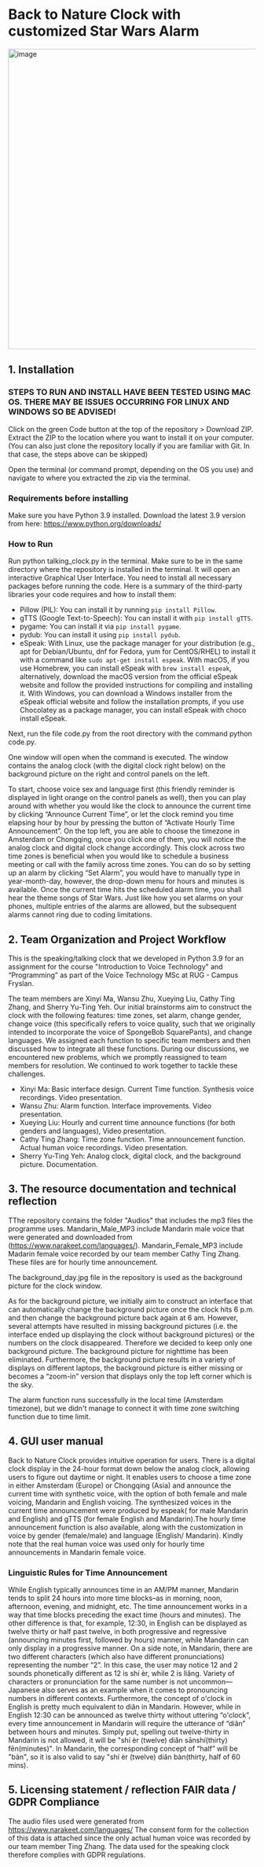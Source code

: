 # Back to Nature Clock with customized Star Wars Alarm ### 


<img width="611" alt="image" src="https://github.com/xuliu15/talking-clock/assets/144012055/2d18094a-1330-4a22-bf95-1cecabaedc98">



## 1. Installation
### STEPS TO RUN AND INSTALL HAVE BEEN TESTED USING MAC OS. THERE MAY BE ISSUES OCCURRING FOR LINUX AND WINDOWS SO BE ADVISED! 

Click on the green Code button at the top of the repository > Download ZIP.
Extract the ZIP to the location where you want to install it on your computer.
(You can also just clone the repository locally if you are familiar with Git. In that case, the steps above can be skipped)

Open the terminal (or command prompt, depending on the OS you use) and navigate to where you extracted the zip via the terminal.

### Requirements before installing  
Make sure you have Python 3.9 installed. Download the latest 3.9 version from here: https://www.python.org/downloads/

### How to Run  
Run python talking_clock.py in the terminal. Make sure to be in the same directory where the repository is installed in the terminal. It will open an interactive Graphical User Interface.
You need to install all necessary packages before running the code. Here is a summary of the third-party libraries your code requires and how to install them:
- Pillow (PIL): You can install it by running `pip install Pillow`.
- gTTS (Google Text-to-Speech): You can install it with `pip install gTTS`.
- pygame: You can install it via `pip install pygame`.
- pydub: You can install it using `pip install pydub`.
- eSpeak: With Linux, use the package manager for your distribution (e.g., apt for Debian/Ubuntu, dnf for Fedora, yum for CentOS/RHEL) to install it with a command like `sudo apt-get install espeak`. With macOS, if you use Homebrew, you can install eSpeak with `brew install espeak`, alternatively, download the macOS version from the official eSpeak website and follow the provided instructions for compiling and installing it. With Windows, you can download a Windows installer from the eSpeak official website and follow the installation prompts, if you use Chocolatey as a package manager, you can install eSpeak with choco install eSpeak.
  
Next, run the file code.py from the root directory with the command python code.py.

One window will open when the command is executed. The window contains the analog clock (with the digital clock right below) on the background picture on the right and control panels on the left.

To start, choose voice sex and language first (this friendly reminder is displayed in light orange on the control panels as well), then you can play around with whether you would like the clock to announce the current time by clicking “Announce Current Time”, or let the clock remind you time elapsing hour by hour by pressing the button of “Activate Hourly Time Announcement”. On the top left, you are able to choose the timezone in Amsterdam or Chongqing, once you click one of them, you will notice the analog clock and digital clock change accordingly. This clock across two time zones is beneficial when you would like to schedule a business meeting or call with the family across time zones. You can do so by setting up an alarm by clicking “Set Alarm”, you would have to manually type in year-month-day, however, the drop-down menu for hours and minutes is available. Once the current time hits the scheduled alarm time, you shall hear the theme songs of Star Wars. Just like how you set alarms on your phones, multiple entries of the alarms are allowed, but the subsequent alarms cannot ring due to coding limitations. 

## 2. Team Organization and Project Workflow 

This is the speaking/talking clock that we developed in Python 3.9 for an assignment for the course "Introduction to Voice Technology" and “Programming” as part of the Voice Technology MSc at RUG - Campus Fryslan. 

The team members are Xinyi Ma, Wansu Zhu, Xueying Liu, Cathy Ting Zhang, and Sherry Yu-Ting Yeh. 
Our initial brainstorms aim to construct the clock with the following features: time zones, set alarm, change gender, change voice (this specifically refers to voice quality, such that we originally intended to incorporate the voice of SpongeBob SquarePants), and change languages. We assigned each function to specific team members and then discussed how to integrate all these functions. During our discussions, we encountered new problems, which we promptly reassigned to team members for resolution. We continued to work together to tackle these challenges.

- Xinyi Ma: Basic interface design. Current Time function. Synthesis voice recordings. Video presentation. 
- Wansu Zhu: Alarm function. Interface improvements. Video presentation. 
- Xueying Liu: Hourly and current time announce functions (for both genders and languages), Video presentation. 
- Cathy Ting Zhang: Time zone function. Time announcement function. Actual human voice recordings. Video presentation. 
- Sherry Yu-Ting Yeh: Analog clock, digital clock, and the background picture. Documentation.


## 3. The resource documentation and technical reflection


TThe repository contains the folder "Audios" that includes the mp3 files the programme uses. Mandarin_Male_MP3 include Mandarin male voice that were generated and downloaded from (https://www.narakeet.com/languages/). Mandarin_Female_MP3 include Madarin female voice recorded by our team member Cathy Ting Zhang. These files are for hourly time announcement. 


The background_day.jpg file in the repository is used as the background picture for the clock window.


As for the background picture, we initially aim to construct an interface that can automatically change the background picture once the clock hits 6 p.m. and then change the background picture back again at 6 am. However, several attempts have resulted in missing background pictures (i.e. the interface ended up displaying the clock without background pictures) or the numbers on the clock disappeared. Therefore we decided to keep only one background picture. The background picture for nighttime has been eliminated. Furthermore, the background picture results in a variety of displays on different laptops, the background picture is either missing or becomes a “zoom-in” version that displays only the top left corner which is the sky. 

The alarm function runs successfully in the local time (Amsterdam timezone), but we didn't manage to connect it with time zone switching function due to time limit. 

## 4. GUI user manual

Back to Nature Clock provides intuitive operation for users. There is a digital clock display in the 24-hour format down below the analog clock, allowing users to figure out daytime or night. It enables users to choose a time zone in either Amsterdam (Europe) or Chongqing (Asia) and announce the current time with synthetic voice, with the option of both female and male voicing, Mandarin and English voicing. The synthesized voices in the current time announcement were produced by espeak( for male Mandarin and English) and gTTS (for female English and Mandarin).The hourly time announcement function is also available, along with the customization in voice by gender (female/male) and language (English/ Mandarin). Kindly note that the real human voice was used only for hourly time announcements in Mandarin female voice. 

### Linguistic Rules for Time Announcement 
While English typically announces time in an AM/PM manner, Mandarin tends to split 24 hours into more time blocks–as in morning, noon, afternoon, evening, and midnight, etc.  The time announcement works in a way that time blocks preceding the exact time (hours and minutes). The other difference is that, for example, 12:30, in English can be displayed as twelve thirty or half past twelve, in both progressive and regressive (announcing minutes first, followed by hours) manner, while Mandarin can only display in a progressive manner.  On a side note, in Mandarin, there are two different characters (which also have different pronunciations) representing the number “2”. In this case, the user may notice 12 and 2 sounds phonetically different as 12  is shí èr, while 2 is liǎng. Variety of characters or pronunciation for the same number is not uncommon—Japanese also serves as an example when it comes to pronouncing numbers in different contexts. Furthermore, the concept of o'clock in English is pretty much equivalent to diǎn in Mandarin. However, while in English 12:30 can be announced as twelve thirty without uttering “o'clock”, every time announcement in Mandarin will require the utterance of “diǎn” between hours and minutes. Simply put, spelling out twelve-thirty in Mandarin is not allowed, it will be  "shí èr (twelve) diǎn sānshí(thirty) fēn(minutes)". In Mandarin, the corresponding concept of “half” will be "bàn", so it is also valid to say  "shí èr (twelve) diǎn bàn(thirty, half of 60 mins). 



## 5. Licensing statement / reflection FAIR data / GDPR Compliance
The audio files used were generated from  https://www.narakeet.com/languages/
The consent form for the collection of this data is attached since the only actual human voice was recorded by our team member Ting Zhang. 
The data used for the speaking clock therefore complies with GDPR regulations.


